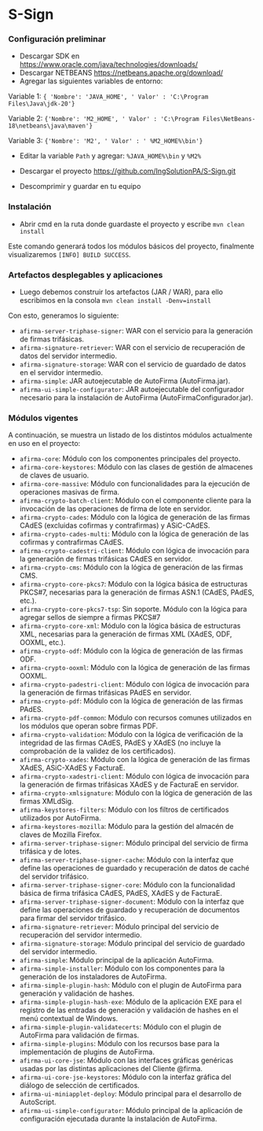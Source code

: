 
# S-Sign 

### Configuración preliminar

* 	Descargar SDK en https://www.oracle.com/java/technologies/downloads/
* 	Descargar NETBEANS https://netbeans.apache.org/download/
* 	Agregar las siguientes variables de entorno:

Variable 1:  `{ 'Nombre': 'JAVA_HOME', ' Valor' : 'C:\Program Files\Java\jdk-20'}`

Variable 2:  `{'Nombre': 'M2_HOME', ' Valor' : 'C:\Program Files\NetBeans-18\netbeans\java\maven'}`

Variable 3:  `{'Nombre': 'M2', ' Valor' : ' %M2_HOME%\bin'}`

* 	Editar la variable `Path` y agregar: `%JAVA_HOME%\bin` y `%M2%`

* 	Descargar el proyecto https://github.com/IngSolutionPA/S-Sign.git
 
* 	Descomprimir y guardar en tu equipo

### Instalación

* 	Abrir cmd en la ruta donde guardaste el proyecto y escribe `mvn clean install`

Este comando generará todos los módulos básicos del proyecto, finalmente visualizaremos  `[INFO] BUILD SUCCESS`.

### Artefactos desplegables y aplicaciones

* Luego debemos construir los artefactos (JAR / WAR), para ello escribimos en la consola `mvn clean install -Denv=install`

Con esto, generamos lo siguiente:

* `afirma-server-triphase-signer`: WAR con el servicio para la generación de firmas trifásicas.
* `afirma-signature-retriever`: WAR con el servicio de recuperación de datos del servidor intermedio.
* `afirma-signature-storage`: WAR con el servicio de guardado de datos en el servidor intermedio.
* `afirma-simple`: JAR autoejecutable de AutoFirma (AutoFirma.jar).
* `afirma-ui-simple-configurator`: JAR autoejecutable del configurador necesario para la instalación de AutoFirma (AutoFirmaConfigurador.jar).


### Módulos vigentes

A continuación, se muestra un listado de los distintos módulos actualmente en uso en el proyecto:

* `afirma-core`: Módulo con los componentes principales del proyecto.
* `afirma-core-keystores`: Módulo con las clases de gestión de almacenes de claves de usuario.
* `afirma-core-massive`: Módulo con funcionalidades para la ejecución de operaciones masivas de firma.
* `afirma-crypto-batch-client`: Módulo con el componente cliente para la invocación de las operaciones de firma de lote en servidor.
* `afirma-crypto-cades`: Módulo con la lógica de generación de las firmas CAdES (excluidas cofirmas y contrafirmas) y ASiC-CAdES.
* `afirma-crypto-cades-multi`: Módulo con la lógica de generación de las cofirmas y contrafirmas CAdES.
* `afirma-crypto-cadestri-client`: Módulo con lógica de invocación para la generación de firmas trifásicas CAdES en servidor.
* `afirma-crypto-cms`: Módulo con la lógica de generación de las firmas CMS.
* `afirma-crypto-core-pkcs7`: Módulo con la lógica básica de estructuras PKCS#7, necesarias para la generación de firmas ASN.1 (CAdES, PAdES, etc.).
* `afirma-crypto-core-pkcs7-tsp`: Sin soporte. Módulo con la lógica para agregar sellos de siempre a firmas PKCS#7
* `afirma-crypto-core-xml`: Módulo con la lógica básica de estructuras XML, necesarias para la generación de firmas XML (XAdES, ODF, OOXML, etc.).
* `afirma-crypto-odf`: Módulo con la lógica de generación de las firmas ODF.
* `afirma-crypto-ooxml`: Módulo con la lógica de generación de las firmas OOXML.
* `afirma-crypto-padestri-client`: Módulo con lógica de invocación para la generación de firmas trifásicas PAdES en servidor.
* `afirma-crypto-pdf`: Módulo con la lógica de generación de las firmas PAdES.
* `afirma-crypto-pdf-common`: Módulo con recursos comunes utilizados en los módulos que operan sobre firmas PDF.
* `afirma-crypto-validation`: Módulo con la lógica de verificación de la integridad de las firmas CAdES, PAdES y XAdES (no incluye la comprobación de la validez de los certificados).
* `afirma-crypto-xades`: Módulo con la lógica de generación de las firmas XAdES, ASiC-XAdES y FacturaE.
* `afirma-crypto-xadestri-client`: Módulo con lógica de invocación para la generación de firmas trifásicas XAdES y de FacturaE en servidor.
* `afirma-crypto-xmlsignature`: Módulo con la lógica de generación de las firmas XMLdSig.
* `afirma-keystores-filters`: Módulo con los filtros de certificados utilizados por AutoFirma.
* `afirma-keystores-mozilla`: Módulo para la gestión del almacén de claves de Mozilla Firefox.
* `afirma-server-triphase-signer`: Módulo principal del servicio de firma trifásica y de lotes.
* `afirma-server-triphase-signer-cache`: Módulo con la interfaz que define las operaciones de guardado y recuperación de datos de caché del servidor trifásico.
* `afirma-server-triphase-signer-core`: Módulo con la funcionalidad básica de firma trifásica CAdES, PAdES, XAdES y de FacturaE.
* `afirma-server-triphase-signer-document`: Módulo con la interfaz que define las operaciones de guardado y recuperación de documentos para firmar del servidor trifásico.
* `afirma-signature-retriever`: Módulo principal del servicio de recuperación del servidor intermedio.
* `afirma-signature-storage`: Módulo principal del servicio de guardado del servidor intermedio.
* `afirma-simple`: Módulo principal de la aplicación AutoFirma.
* `afirma-simple-installer`: Módulo con los componentes para la generación de los instaladores de AutoFirma.
* `afirma-simple-plugin-hash`: Módulo con el plugin de AutoFirma para generación y validación de hashes.
* `afirma-simple-plugin-hash-exe`: Módulo de la aplicación EXE para el registro de las entradas de generación y validación de hashes en el menú contextual de Windows.
* `afirma-simple-plugin-validatecerts`: Módulo con el plugin de AutoFirma para validación de firmas.
* `afirma-simple-plugins`: Módulo con los recursos base para la implementación de plugins de AutoFirma.
* `afirma-ui-core-jse`: Módulo con las interfaces gráficas genéricas usadas por las distintas aplicaciones del Cliente @firma.
* `afirma-ui-core-jse-keystores`: Módulo con la interfaz gráfica del diálogo de selección de certificados.
* `afirma-ui-miniapplet-deploy`: Módulo principal para el desarrollo de AutoScript.
* `afirma-ui-simple-configurator`: Módulo principal de la aplicación de configuración ejecutada durante la instalación de AutoFirma.

